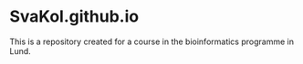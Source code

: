 # SvaKol.github.io
This is a repository created for a course in the bioinformatics programme in Lund.
